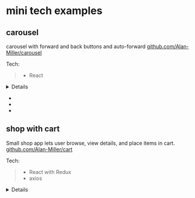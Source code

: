 # mini tech examples

## carousel  
carousel with forward and back buttons and auto-forward
[github.com/Alan-Miller/carousel](https://github.com/Alan-Miller/carousel)

Tech:
> * React

<details>
<summary>Details</summary>

> * setInterval changes photos automatically.
> * Back and Forward buttons change photo manually and restarts automatic interval.
</details>

-
-
-

## shop with cart
Small shop app lets user browse, view details, and place items in cart. 
[github.com/Alan-Miller/cart](https://github.com/Alan-Miller/cart)

Tech:
> * React with Redux
> * axios

<details>
<summary>Details</summary>

> * Shop button makes axios request to outside API and stores response on Redux.
> * Clicking a product makes axios request using product ID to get product details, storing response on Redux.
> * Add To Cart button pushes product into array stored on Redux. The number of items in the cart is updated in the header (Cart button).
</details>
